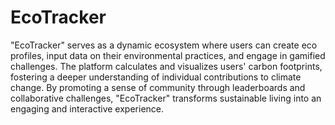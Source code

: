 # EcoTracker
"EcoTracker" serves as a dynamic ecosystem where users can create eco profiles, input data on their environmental practices, and engage in gamified challenges. The platform calculates and visualizes users' carbon footprints, fostering a deeper understanding of individual contributions to climate change. By promoting a sense of community through leaderboards and collaborative challenges, "EcoTracker" transforms sustainable living into an engaging and interactive experience.
